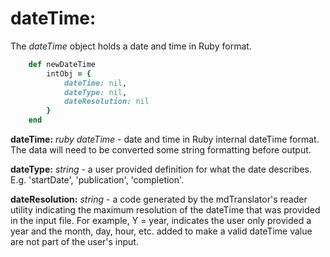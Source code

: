 # dateTime:

The *dateTime* object holds a date and time in Ruby format.

````ruby
    def newDateTime
        intObj = {
            dateTime: nil,
            dateType: nil,
            dateResolution: nil
        }
    end
````

__dateTime:__ *ruby dateTime* - date and time in Ruby internal dateTime format.  The data will need to be converted some string formatting before output.

__dateType:__ *string* - a user provided definition for what the date describes.  E.g. 'startDate', 'publication', 'completion'.

__dateResolution:__ *string* - a code generated by the mdTranslator's reader utility indicating the maximum resolution of the dateTime that was provided in the input file.  For example, Y = year, indicates the user only provided a year and the month, day, hour, etc. added to make a valid dateTime value are not part of the user's input.
